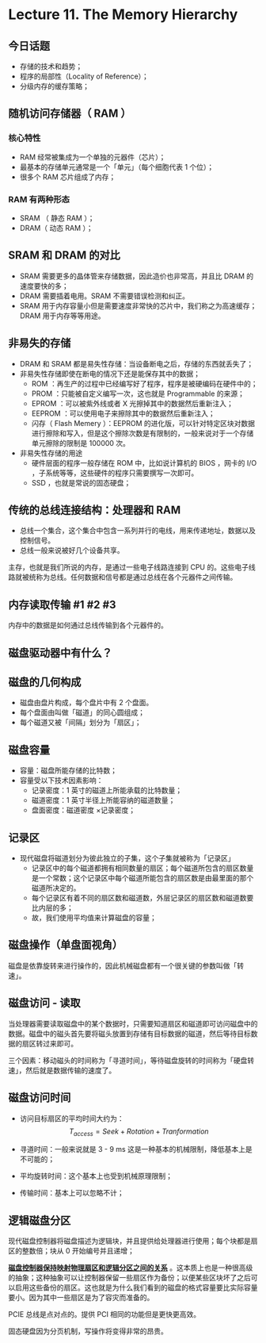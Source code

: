 # Lecture 11. The Memory Hierarchy

## 今日话题

*   存储的技术和趋势；
*   程序的局部性（Locality of Reference）；
*   分级内存的缓存策略；

## 随机访问存储器（ RAM ）

### 核心特性

*   RAM 经常被集成为一个单独的元器件（芯片）；
*   最基本的存储单元通常是一个「单元」（每个细胞代表 1 个位）；
*   很多个 RAM 芯片组成了内存；

### RAM 有两种形态

*   SRAM （ 静态 RAM ）；
*   DRAM（ 动态 RAM ）；

## SRAM 和 DRAM 的对比

*   SRAM 需要更多的晶体管来存储数据，因此造价也非常高，并且比 DRAM 的速度要快的多；
*   DRAM 需要插着电用。SRAM 不需要错误检测和纠正。
*   SRAM 用于内存容量小但是需要速度非常快的芯片中，我们称之为高速缓存；DRAM 用于内存等等用途。

## 非易失的存储

*   DRAM 和 SRAM 都是易失性存储：当设备断电之后，存储的东西就丢失了；
*   非易失性存储即使在断电的情况下还是能保存其中的数据；
    *   ROM ：再生产的过程中已经编写好了程序，程序是被硬编码在硬件中的；
    *   PROM ：只能被自定义编写一次，这也就是 Programmable 的来源；
    *   EPROM ：可以被紫外线或者 X 光擦掉其中的数据然后重新注入；
    *   EEPROM ：可以使用电子来擦除其中的数据然后重新注入；
    *   闪存（ Flash Memery ）：EEPROM 的进化版，可以针对特定区块对数据进行擦除和写入，但是这个擦除次数是有限制的，一般来说对于一个存储单元擦除的限制是 100000 次。
*   非易失性存储的用途
    *   硬件层面的程序一般存储在 ROM 中，比如说计算机的 BIOS ，网卡的 I/O ，子系统等等，这些硬件的程序只需要撰写一次即可。
    *   SSD ，也就是常说的固态硬盘；

## 传统的总线连接结构：处理器和 RAM

*   总线一个集合，这个集合中包含一系列并行的电线，用来传递地址，数据以及控制信号。
*   总线一般来说被好几个设备共享。

主存，也就是我们所说的内存，是通过一些电子线路连接到 CPU 的。这些电子线路就被统称为总线。任何数据和信号都是通过总线在各个元器件之间传输。

## 内存读取传输 #1 #2 #3

内存中的数据是如何通过总线传输到各个元器件的。

## 磁盘驱动器中有什么？



## 磁盘的几何构成

*   磁盘由盘片构成，每个盘片中有 2 个盘面。
*   每个盘面由叫做「磁道」的同心圆组成；
*   每个磁道又被「间隔」划分为「扇区」；

## 磁盘容量

*   容量：磁盘所能存储的比特数；
*   容量受以下技术因素影响：
    *   记录密度：1 英寸的磁道上所能承载的比特数量；
    *   磁道密度：1 英寸半径上所能容纳的磁道数量；
    *   盘面密度：磁道密度 ×记录密度；

## 记录区

*   现代磁盘将磁道划分为彼此独立的子集，这个子集就被称为「记录区」
    *   记录区中的每个磁道都拥有相同数量的扇区；每个磁道所包含的扇区数量是一个常数；这个记录区中每个磁道所能包含的扇区数是由最里面的那个磁道所决定的。
    *   每个记录区有着不同的扇区数和磁道数，外层记录区的扇区数和磁道数要比内层的多；
    *   故，我们使用平均值来计算磁盘的容量；

## 磁盘操作（单盘面视角）

磁盘是依靠旋转来进行操作的，因此机械磁盘都有一个很关键的参数叫做「转速」。

## 磁盘访问 - 读取

当处理器需要读取磁盘中的某个数据时，只需要知道扇区和磁道即可访问磁盘中的数据。磁盘中的磁头首先要将磁头放置到存储有目标数据的磁道，然后等待目标数据的扇区转过来即可。

三个因素：移动磁头的时间称为「寻道时间」，等待磁盘旋转的时间称为「硬盘转速」，然后就是数据传输的速度了。

## 磁盘访问时间

*   访问目标扇区的平均时间大约为：
    $$
    T_{access}=Seek+Rotation+Tranformation
    $$

*   寻道时间：一般来说就是 3 - 9 ms 这是一种基本的机械限制，降低基本上是不可能的；

*   平均旋转时间：这个基本上也受到机械原理限制；

*   传输时间：基本上可以忽略不计；

## 逻辑磁盘分区

现代磁盘控制器将磁盘描述为逻辑块，并且提供给处理器进行使用；每个块都是扇区的整数倍；块从 0 开始编号并且递增；

**<u>磁盘控制器保持映射物理扇区和逻辑分区之间的关系</u>** 。这本质上也是一种很高级的抽象；这种抽象可以让控制器保留一些扇区作为备份；以便某些区块坏了之后可以启用这些备份的扇区。这也就是为什么我们看到的磁盘的格式容量要比实际容量要小。因为其中一些扇区是为了容灾而准备的。

PCIE 总线是点对点的。提供 PCI 相同的功能但是更快更高效。

固态硬盘因为分页机制，写操作将变得非常的昂贵。

